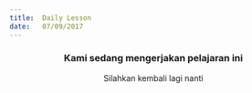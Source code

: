 ```yaml
---
title:  Daily Lesson
date:   07/09/2017
---
```


### <center>Kami sedang mengerjakan pelajaran ini</center>
<center>Silahkan kembali lagi nanti</center>